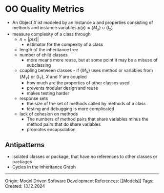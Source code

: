 # OO Quality Metrics

- An Object $X$ ist modeled by an Instance $x$ and properties consisting of methods and instance variables $p(x) = \{M_x\} \cup \{I_x\}$
- measure complexity of a class through
	- $n = |p(x)|$ 
		- estimator for the compexity of a class
	- length of the inheritance tree
	- number of child classes
		- more means more reuse, but at some point it may be a misuse of subclassing
	- coupling between classes - if $\{M_X\}$ uses method or variables from $\{M_Y\}$ or $\{I_Y\}$, $X$ and $Y$ are coupled
		- how much are the properties of other classes used
		- prevents modular design and reuse
		- makes testing harder
	- response sets
		- the size of the set of methods called by methods of a class
		- testing and debugging is more complicated
	- lack of cohesion on methods
		- The numbers of method pairs that share variables minus the method pairs that do share variables
		- promotes encapsulation

## Antipatterns

- Isolated classes or package, that have no references to other classes or packages
- Cycles in the inheritance Graph

---

Origin:  Model Driven Software Development
References: [[Models]]
Tags: 
Created: 13.12.2024

